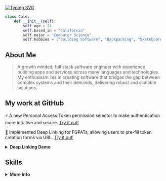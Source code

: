 [![Typing SVG](https://readme-typing-svg.herokuapp.com?font=Fira+Code&weight=450&pause=1000&width=620&lines=Prev+SWE+intern+%40+GitHub+%F0%9F%9A%80;Developed+infrastructure+powering+millions+%F0%9F%8C%8D;Building+secure+and+scalable+software%F0%9F%92%A1;Ask+me+about+Neovim%2C+Linux%2C+or+keyboards+%E2%8C%A8%EF%B8%8F)](https://git.io/typing-svg)

```python
class Cole:
    def __init__(self):
        self.age = 21
        self.based_in = "California"
        self.major = "Computer Science"
        self.hobbies = ["Building Software", "Backpacking", "Skateboarding"]
```
<!-- Visitor counter -->
<!-- ![](https://komarev.com/ghpvc/?username=cole-hartman&label=Visitors&base=253&abbreviated=true&style=flat&color=blue) -->

## About Me

> A growth minded, full stack software engineer with experience building apps and services across many languages and technologies. My enthusiasm lies in creating software that bridges the gap between complex systems and their demands, delivering robust and scalable solutions.

## My work at GitHub
⚡ A new Personal Access Token permission selector to make authentication more intuitive and secure. [Try it out!](https://github.com/settings/personal-access-tokens/new)

🔗 Implemented Deep Linking for FGPATs, allowing users to pre-fill token creation forms via URL. [Try it out!](https://github.com/settings/personal-access-tokens/new?name=My+Token&description=CI+Integration+Token&expires_in=20&issues=read&contents=read&blocking=write)

<details>
<summary><b>Deep Linking Demo</b></summary>
    
https://github.com/user-attachments/assets/ff53bb67-554a-456d-9a98-07617f24ac6b

</details>


## Skills
<details>
<summary><b>More Info</b></summary>
<br>

### Languages

<a href="https://skillicons.dev">
  <img src="https://skillicons.dev/icons?i=python,js,ts,html,css,cpp,c" alt="Skill Icons" />
</a>

### Frameworks

<a href="https://skillicons.dev">
  <img src="https://skillicons.dev/icons?i=react,tailwind,bootstrap,nodejs" alt="Skill Icons" />
</a>

### Tools

<a href="https://skillicons.dev">
  <img src="https://skillicons.dev/icons?i=vscode,vim,git,github,figma" alt="Skill Icons" />
</a>

</details>
</div>
